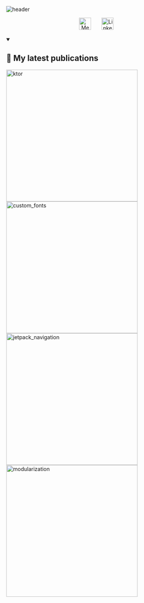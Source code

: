 ![header](https://capsule-render.vercel.app/api?type=waving&height=300&color=_custom_gradient=0:212121,100:009688&text=Jassiel%20Castro&textBg=false&fontColor=ffffff&desc=Android%20Dev&descAlignY=65)

<!-- Social icons section -->
<p align="center">
  <a href="https://jassielcastro.medium.com/"><img width="32px" alt="Medium" title="Medium" src="https://github.com/jassielcastro/jassielcastro/assets/34942375/398b3478-e925-4ced-8e82-33c9436b40ac"/></a>
  &#8287;&#8287;&#8287;&#8287;&#8287;
  <a href="https://www.linkedin.com/in/jassiel-castro/"><img width="32px" alt="LinkedIn" title="LinkedIn" src="https://github.com/jassielcastro/jassielcastro/assets/34942375/289ccccf-3911-4620-a6b8-7d7b2425a811"/></a>
  &#8287;&#8287;&#8287;&#8287;&#8287;
</p>

<details open> 
  <summary><h2>📘 My latest publications</h2></summary>
  <p align="left">
    <a href="https://medium.com/@jassielcastro/exposed-in-action-customizing-results-with-subqueries-in-ktor-e0eda69a7b31"><img width="350" src="https://github.com/jassielcastro/jassielcastro/assets/34942375/e3678c96-5367-4a4a-abfd-2fcc052610e8" alt="ktor"></a>
    <a href="https://medium.com/@jassielcastro/custom-fonts-in-android-and-ios-applications-using-kotlin-multiplatform-and-jetpack-compose-c88d2d519e77"><img width="350" src="https://github.com/jassielcastro/jassielcastro/assets/34942375/c7ddcd14-feac-4945-a069-d267bf1483bc" alt="custom_fonts"></a>
    <a href="https://medium.com/@jassielcastro/jetpack-compose-simplifying-arguments-in-navigation-bc1d3e699fb9"><img width="350" src="https://github.com/jassielcastro/jassielcastro/assets/34942375/f5a6b0e6-4bb9-46ab-a8d9-bc79c2b32cd4" alt="jetpack_navigation"></a>
    <a href="https://medium.com/@jassielcastro/modularization-of-android-apps-69f3bf8bd15e"><img width="350" src="https://github.com/jassielcastro/jassielcastro/assets/34942375/85dab898-d6d1-4d01-86fd-a94a4faaf911" alt="modularization"></a>
</details>
